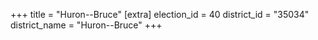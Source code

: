 +++
title = "Huron--Bruce"
[extra]
election_id = 40
district_id = "35034"
district_name = "Huron--Bruce"
+++
